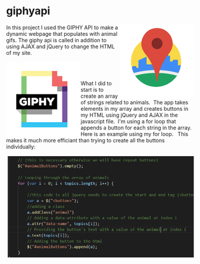 # giphyapi

<img src="css/images/images (1).png" alt="Drawing" style="width: 200px; float: right;" />
In this project I used the GIPHY API to make a dynamic webpage that populates with animal gifs.  The giphy api is called in addition to using AJAX and jQuery to change the HTML of my site.

  
<br>
<br>
<img src="css/images/giphy.png" alt="Drawing" style="width: 200px; float: left;" />
<br>
<br>

 What I did to start is to create an array of strings related to animals.&nbsp; The app takes elements in my array and creates buttons in my HTML using jQuery and AJAX in the javascript file. &nbsp;I'm using a for loop that appends a button for each string in the array.&nbsp; Here is an example using my for loop. &nbsp; This makes it much more efficiant than trying to create all the buttons individually:
<br>
<br>
<img src="css/images/animal.PNG" alt="Drawing" style="width: 500px; float: right;" />
